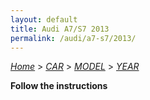 ```yaml
---
layout: default
title: Audi A7/S7 2013
permalink: /audi/a7-s7/2013/
---
```

[*Home*](/) > [*CAR*](/car/) > [*MODEL*](/car/model/) > [*YEAR*](/car/model/year/)

**Follow the instructions**